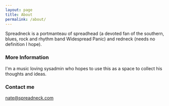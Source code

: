```yaml
---
layout: page
title: About
permalink: /about/
---
```


Spreadneck is a portmanteau of spreadhead (a devoted fan of the southern, blues, rock and rhythm band Widespread Panic) and redneck (needs no definition I hope). 

### More Information

I'm a music loving sysadmin who hopes to use this as a space to collect his thoughts and ideas. 

### Contact me

[nate@spreadneck.com](mailto:nate@spreadneck.com)
